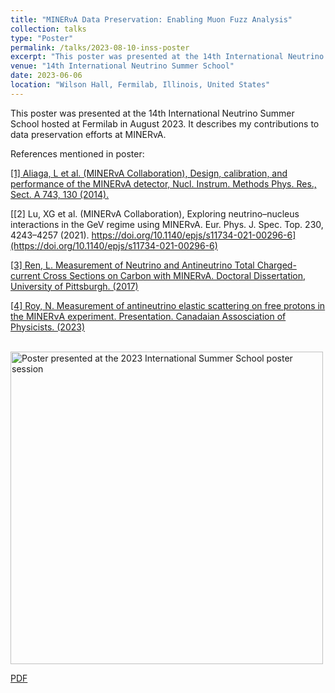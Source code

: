 ```yaml
---
title: "MINERνA Data Preservation: Enabling Muon Fuzz Analysis"
collection: talks
type: "Poster"
permalink: /talks/2023-08-10-inss-poster
excerpt: "This poster was presented at the 14th International Neutrino Summer School hosted at Fermilab in August 2023. It describes my contributions to data preservation efforts at MINERvA"
venue: "14th International Neutrino Summer School"
date: 2023-06-06
location: "Wilson Hall, Fermilab, Illinois, United States"
---
```


This poster was presented at the 14th International Neutrino Summer School hosted at Fermilab in August 2023. It describes my contributions to data preservation efforts at MINERvA.<!-- (NOTE TO SELF: PUT THE POSTER REFERENCES HERE). -->

References mentioned in poster:

[[1] Aliaga, L et al. (MINERvA Collaboration), Design, calibration, and performance of the MINERvA detector, Nucl. Instrum. Methods Phys. Res., Sect. A 743, 130 (2014).​](https://arxiv.org/pdf/1305.5199)

[[2] Lu, XG et al. (MINERvA Collaboration), Exploring neutrino–nucleus interactions in the GeV regime using MINERvA. Eur. Phys. J. Spec. Top. 230, 4243–4257 (2021). https://doi.org/10.1140/epjs/s11734-021-00296-6​](https://doi.org/10.1140/epjs/s11734-021-00296-6)

[[3] Ren, L. Measurement of Neutrino and Antineutrino Total Charged-current Cross Sections on Carbon with MINERvA.  Doctoral Dissertation, University of Pittsburgh.  (2017)​](http://d-scholarship.pitt.edu/31416/)

[[4] Roy, N. Measurement of antineutrino elastic scattering on free protons in the MINERνA experiment. Presentation. Canadaian Assosciation of Physicists. (2023)](https://indico.cern.ch/event/1191895/contributions/5333558/attachments/2670614/4629426/CAP_MINERvA_scattering_free_nucleon.pdf)

<br/><a href = '/files/FermilabSummerSchoolPoster.pdf'><img src='/files/FermilabSummerSchoolPoster.png' alt='Poster presented at the 2023 International Summer School poster session' width = '500'></a><br>

[PDF](/files/FermilabSummerSchoolPoster.pdf)